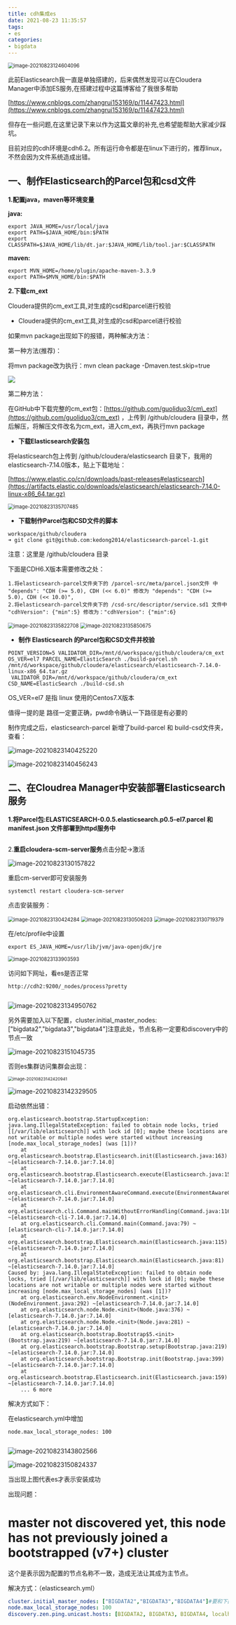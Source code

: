 ```yaml
---
title: cdh集成es
date: 2021-08-23 11:35:57
tags:
- es
categories: 
- bigdata
---
```




<img src="https://gitee.com/hxf88/imgrepo/raw/master/img/image-20210823124604096.png" alt="image-20210823124604096" style="zoom:80%;" />

此前Elasticsearch我一直是单独搭建的，后来偶然发现可以在Cloudera Manager中添加ES服务,在搭建过程中这篇博客给了我很多帮助

[https://www.cnblogs.com/zhangrui153169/p/11447423.html](https://www.cnblogs.com/zhangrui153169/p/11447423.html)

但存在一些问题,在这里记录下来以作为这篇文章的补充,也希望能帮助大家减少踩坑。

目前对应的cdh环境是cdh6.2。所有运行命令都是在linux下进行的，推荐linux，不然会因为文件系统造成出错。

<!--more-->

## 一、制作Elasticsearch的Parcel包和csd文件

**1.配置java，maven等环境变量**

 **java:**

```
export JAVA_HOME=/usr/local/java
export PATH=$JAVA_HOME/bin:$PATH
export CLASSPATH=$JAVA_HOME/lib/dt.jar:$JAVA_HOME/lib/tool.jar:$CLASSPATH
```

 **maven:**

```
export MVN_HOME=/home/plugin/apache-maven-3.3.9
export PATH=$MVN_HOME/bin:$PATH
```

**2.下载cm\_ext**

Cloudera提供的cm\_ext工具,对生成的csd和parcel进行校验

-   Cloudera提供的cm\_ext工具,对生成的csd和parcel进行校验

如果mvn package出现如下的报错，两种解决方法：

第一种方法(推荐)：

将mvn package改为执行：mvn clean package -Dmaven.test.skip=true

![](https://gitee.com/hxf88/imgrepo/raw/master/img/2020051311421835.png)

第二种方法：

在GitHub中下载完整的cm\_ext包：[https://github.com/guoliduo3/cm\_ext](https://github.com/guoliduo3/cm_ext) ，上传到 /github/cloudera 目录中，然后解压，将解压文件改名为cm\_ext，进入cm\_ext，再执行mvn package

-   **下载Elasticsearch安装包**

将elasticsearch包上传到 /github/cloudera/elasticsearch 目录下，我用的elasticsearch-7.14.0版本，贴上下载地址：

[https://www.elastic.co/cn/downloads/past-releases#elasticsearch](https://artifacts.elastic.co/downloads/elasticsearch/elasticsearch-7.14.0-linux-x86_64.tar.gz)

<img src="https://gitee.com/hxf88/imgrepo/raw/master/img/image-20210823135707485.png" alt="image-20210823135707485" style="zoom:80%;" />

-   **下载制作Parcel包和CSD文件的脚本**

```shell
workspace/github/cloudera
➜ git clone git@github.com:kedong2014/elasticsearch-parcel-1.git
```

 注意：这里是 /github/cloudera 目录

下面是CDH6.X版本需要修改之处：

```
1.将elasticsearch-parcel文件夹下的 /parcel-src/meta/parcel.json文件 中 "depends": "CDH (>= 5.0), CDH (<< 6.0)" 修改为 "depends": "CDH (>= 5.0), CDH (<< 10.0)",
2.将elasticsearch-parcel文件夹下的 /csd-src/descriptor/service.sd1 文件中 "cdhVersion": {"min":5} 修改为："cdhVersion": {"min":6}
```

<img src="https://gitee.com/hxf88/imgrepo/raw/master/img/image-20210823135822708.png" alt="image-20210823135822708" style="zoom:80%;" />

<img src="https://gitee.com/hxf88/imgrepo/raw/master/img/image-20210823135850675.png" alt="image-20210823135850675" style="zoom:80%;" />

-   **制作 Elasticsearch 的Parcel包和CSD文件并校验**

```shell
POINT_VERSION=5 VALIDATOR_DIR=/mnt/d/workspace/github/cloudera/cm_ext OS_VER=el7 PARCEL_NAME=ElasticSearch ./build-parcel.sh /mnt/d/workspace/github/cloudera/elasticsearch/elasticsearch-7.14.0-linux-x86_64.tar.gz
 VALIDATOR_DIR=/mnt/d/workspace/github/cloudera/cm_ext CSD_NAME=ElasticSearch ./build-csd.sh
```

 OS\_VER=el7 是指 linux 使用的Centos7.X版本

值得一提的是 路径一定要正确，pwd命令确认一下路径是有必要的

制作完成之后，elasticsearch-parcel 新增了build-parcel 和 build-csd文件夹，查看：

![image-20210823140425220](https://gitee.com/hxf88/imgrepo/raw/master/img/image-20210823140425220.png)

![image-20210823140456243](https://gitee.com/hxf88/imgrepo/raw/master/img/image-20210823140456243.png)

## 二、在Cloudrea Manager中安装部署Elasticsearch服务

**1.将Parcel包:ELASTICSEARCH-0.0.5.elasticsearch.p0.5-el7.parcel 和 manifest.json 文件部署到httpd服务中**



```

```

 2.**重启cloudera-scm-server服务**点击分配->激活

![image-20210823130157822](https://gitee.com/hxf88/imgrepo/raw/master/img/image-20210823130157822.png)

重启cm-server即可安装服务

```
systemctl restart cloudera-scm-server

```

点击安装服务：

<img src="https://gitee.com/hxf88/imgrepo/raw/master/img/image-20210823130424284.png" alt="image-20210823130424284" style="zoom:80%;" />

<img src="https://gitee.com/hxf88/imgrepo/raw/master/img/image-20210823130506203.png" alt="image-20210823130506203" style="zoom:80%;" />

<img src="https://gitee.com/hxf88/imgrepo/raw/master/img/image-20210823130719379.png" alt="image-20210823130719379" style="zoom:80%;" />

在/etc/profile中设置

```
export ES_JAVA_HOME=/usr/lib/jvm/java-openjdk/jre
```

<img src="https://gitee.com/hxf88/imgrepo/raw/master/img/image-20210823133903593.png" alt="image-20210823133903593" style="zoom:80%;" />

访问如下网址，看es是否正常

```
http://cdh2:9200/_nodes/process?pretty


```

![image-20210823134950762](https://gitee.com/hxf88/imgrepo/raw/master/img/image-20210823134950762.png)

另外需要加入以下配置，cluster.initial_master_nodes: ["bigdata2","bigdata3","bigdata4"]注意此处，节点名称一定要和discovery中的节点一致

![image-20210823151045735](https://gitee.com/hxf88/imgrepo/raw/master/img/image-20210823151045735.png)

否则es集群访问集群会出现：

<img src="https://gitee.com/hxf88/imgrepo/raw/master/img/image-20210823142420941.png" alt="image-20210823142420941" style="zoom:67%;" />

![image-20210823142329505](https://gitee.com/hxf88/imgrepo/raw/master/img/image-20210823142329505.png)

启动依然出错：

```log
org.elasticsearch.bootstrap.StartupException: java.lang.IllegalStateException: failed to obtain node locks, tried [[/var/lib/elasticsearch]] with lock id [0]; maybe these locations are not writable or multiple nodes were started without increasing [node.max_local_storage_nodes] (was [1])?
	at org.elasticsearch.bootstrap.Elasticsearch.init(Elasticsearch.java:163) ~[elasticsearch-7.14.0.jar:7.14.0]
	at org.elasticsearch.bootstrap.Elasticsearch.execute(Elasticsearch.java:150) ~[elasticsearch-7.14.0.jar:7.14.0]
	at org.elasticsearch.cli.EnvironmentAwareCommand.execute(EnvironmentAwareCommand.java:75) ~[elasticsearch-7.14.0.jar:7.14.0]
	at org.elasticsearch.cli.Command.mainWithoutErrorHandling(Command.java:116) ~[elasticsearch-cli-7.14.0.jar:7.14.0]
	at org.elasticsearch.cli.Command.main(Command.java:79) ~[elasticsearch-cli-7.14.0.jar:7.14.0]
	at org.elasticsearch.bootstrap.Elasticsearch.main(Elasticsearch.java:115) ~[elasticsearch-7.14.0.jar:7.14.0]
	at org.elasticsearch.bootstrap.Elasticsearch.main(Elasticsearch.java:81) ~[elasticsearch-7.14.0.jar:7.14.0]
Caused by: java.lang.IllegalStateException: failed to obtain node locks, tried [[/var/lib/elasticsearch]] with lock id [0]; maybe these locations are not writable or multiple nodes were started without increasing [node.max_local_storage_nodes] (was [1])?
	at org.elasticsearch.env.NodeEnvironment.<init>(NodeEnvironment.java:292) ~[elasticsearch-7.14.0.jar:7.14.0]
	at org.elasticsearch.node.Node.<init>(Node.java:376) ~[elasticsearch-7.14.0.jar:7.14.0]
	at org.elasticsearch.node.Node.<init>(Node.java:281) ~[elasticsearch-7.14.0.jar:7.14.0]
	at org.elasticsearch.bootstrap.Bootstrap$5.<init>(Bootstrap.java:219) ~[elasticsearch-7.14.0.jar:7.14.0]
	at org.elasticsearch.bootstrap.Bootstrap.setup(Bootstrap.java:219) ~[elasticsearch-7.14.0.jar:7.14.0]
	at org.elasticsearch.bootstrap.Bootstrap.init(Bootstrap.java:399) ~[elasticsearch-7.14.0.jar:7.14.0]
	at org.elasticsearch.bootstrap.Elasticsearch.init(Elasticsearch.java:159) ~[elasticsearch-7.14.0.jar:7.14.0]
	... 6 more
```

解决方式如下：

在elasticsearch.yml中增加

```
node.max_local_storage_nodes: 100


```

![image-20210823143802566](https://gitee.com/hxf88/imgrepo/raw/master/img/image-20210823143802566.png)

![image-20210823150824337](https://gitee.com/hxf88/imgrepo/raw/master/img/image-20210823150824337.png)

当出现上图代表es才表示安装成功

出现问题：

# master not discovered yet, this node has not previously joined a bootstrapped (v7+) cluster

这个是表示因为配置的节点名称不一致，造成无法让其成为主节点。

解决方式：（elasticsearch.yml）

```yml
cluster.initial_master_nodes: ["BIGDATA2","BIGDATA3","BIGDATA4"]#要和下面的discovery保持一致
node.max_local_storage_nodes: 100
discovery.zen.ping.unicast.hosts: [BIGDATA2, BIGDATA3, BIGDATA4, localhost]#与cluster.initial_master_nodes保持一致
```

